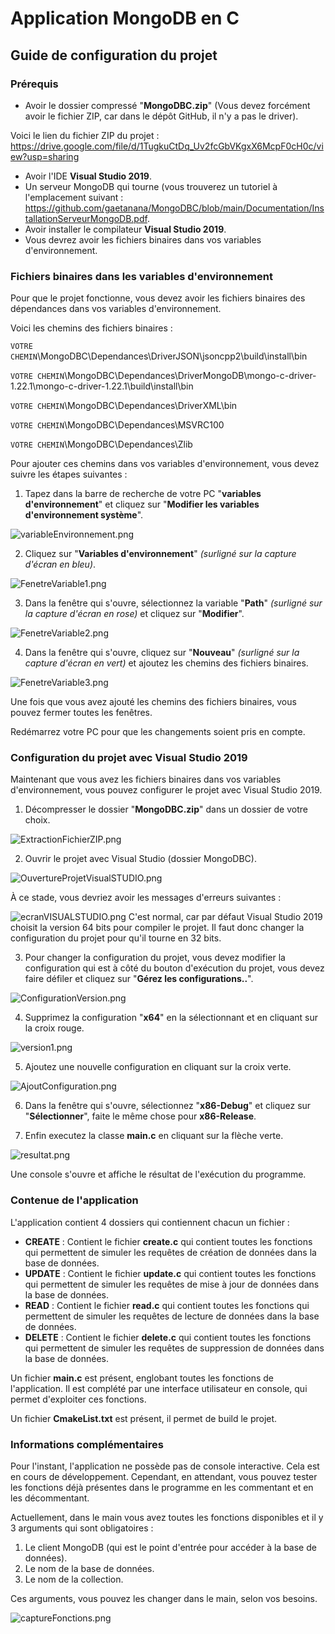 # Application MongoDB en C

## Guide de configuration du projet

### Prérequis

- Avoir le dossier compressé "**MongoDBC.zip**" (Vous devez forcément avoir le fichier ZIP, car dans le dépôt GitHub, il n'y a pas le driver).

Voici le lien du fichier ZIP du projet : https://drive.google.com/file/d/1TugkuCtDq_Uv2fcGbVKgxX6McpF0cH0c/view?usp=sharing

- Avoir l'IDE **Visual Studio 2019**.
- Un serveur MongoDB qui tourne (vous trouverez un tutoriel à l'emplacement suivant : https://github.com/gaetanana/MongoDBC/blob/main/Documentation/InstallationServeurMongoDB.pdf.
- Avoir installer le compilateur **Visual Studio 2019**.
- Vous devrez avoir les fichiers binaires dans vos variables d'environnement.

### Fichiers binaires dans les variables d'environnement

Pour que le projet fonctionne, vous devez avoir les fichiers binaires des dépendances dans vos variables d'environnement.

Voici les chemins des fichiers binaires :

`VOTRE CHEMIN`\MongoDBC\Dependances\DriverJSON\jsoncpp2\build\install\bin

`VOTRE CHEMIN`\MongoDBC\Dependances\DriverMongoDB\mongo-c-driver-1.22.1\mongo-c-driver-1.22.1\build\install\bin

`VOTRE CHEMIN`\MongoDBC\Dependances\DriverXML\bin

`VOTRE CHEMIN`\MongoDBC\Dependances\MSVRC100

`VOTRE CHEMIN`\MongoDBC\Dependances\Zlib

Pour ajouter ces chemins dans vos variables d'environnement, vous devez suivre les étapes suivantes :

1. Tapez dans la barre de recherche de votre PC "**variables d'environnement**" et cliquez sur "**Modifier les variables d'environnement système**".

![variableEnvironnement.png](Documentation%2FimgREADME%2FBINAIRE%2FvariableEnvironnement.png)

2. Cliquez sur "**Variables d'environnement**" _(surligné sur la capture d'écran en bleu)_.

![FenetreVariable1.png](Documentation%2FimgREADME%2FBINAIRE%2FFenetreVariable1.png)

3. Dans la fenêtre qui s'ouvre, sélectionnez la variable "**Path**" _(surligné sur la capture d'écran en rose)_ et cliquez sur "**Modifier**".

![FenetreVariable2.png](Documentation%2FimgREADME%2FBINAIRE%2FFenetreVariable2.png)

4. Dans la fenêtre qui s'ouvre, cliquez sur "**Nouveau**" _(surligné sur la capture d'écran en vert)_ et ajoutez les chemins des fichiers binaires.

![FenetreVariable3.png](Documentation%2FimgREADME%2FBINAIRE%2FFenetreVariable3.png)

Une fois que vous avez ajouté les chemins des fichiers binaires, vous pouvez fermer toutes les fenêtres.

Redémarrez votre PC pour que les changements soient pris en compte.

### Configuration du projet avec Visual Studio 2019

Maintenant que vous avez les fichiers binaires dans vos variables d'environnement, vous pouvez configurer le projet avec Visual Studio 2019.

1. Décompresser le dossier "**MongoDBC.zip**" dans un dossier de votre choix.

![ExtractionFichierZIP.png](Documentation%2FimgREADME%2FVISUALSTUDIO%2FExtractionFichierZIP.png)

2. Ouvrir le projet avec Visual Studio (dossier MongoDBC).

![OuvertureProjetVisualSTUDIO.png](Documentation%2FimgREADME%2FVISUALSTUDIO%2FOuvertureProjetVisualSTUDIO.png)

À ce stade, vous devriez avoir les messages d'erreurs suivantes :

![ecranVISUALSTUDIO.png](Documentation%2FimgREADME%2FVISUALSTUDIO%2FecranVISUALSTUDIO.png)
C'est normal, car par défaut Visual Studio 2019 choisit la version 64 bits pour compiler le projet.
Il faut donc changer la configuration du projet pour qu'il tourne en 32 bits.

3. Pour changer la configuration du projet, vous devez modifier la configuration qui est
à côté du bouton d'exécution du projet, vous devez faire défiler et cliquez sur "**Gérez les configurations..**".

![ConfigurationVersion.png](Documentation%2FimgREADME%2FVISUALSTUDIO%2FConfigurationVersion.png)

4. Supprimez la configuration "**x64**" en la sélectionnant et en cliquant sur la croix rouge.

![version1.png](Documentation%2FimgREADME%2FVISUALSTUDIO%2Fversion1.png)

5. Ajoutez une nouvelle configuration en cliquant sur la croix verte.

![AjoutConfiguration.png](Documentation%2FimgREADME%2FVISUALSTUDIO%2FAjoutConfiguration.png)

6. Dans la fenêtre qui s'ouvre, sélectionnez "**x86-Debug**" et cliquez sur "**Sélectionner**", faite le même chose pour **x86-Release**.

7. Enfin executez la classe **main.c** en cliquant sur la flèche verte.

![resultat.png](Documentation%2FimgREADME%2FVISUALSTUDIO%2Fresultat.png)



Une console s'ouvre et affiche le résultat de l'exécution du programme.

### Contenue de l'application

L'application contient 4 dossiers qui contiennent chacun un fichier :

- **CREATE** : Contient le fichier **create.c** qui contient toutes les fonctions qui permettent de simuler les requêtes de création de données dans la base de données.
- **UPDATE** : Contient le fichier **update.c** qui contient toutes les fonctions qui permettent de simuler les requêtes de mise à jour de données dans la base de données.
- **READ** : Contient le fichier **read.c** qui contient toutes les fonctions qui permettent de simuler les requêtes de lecture de données dans la base de données.
- **DELETE** : Contient le fichier **delete.c** qui contient toutes les fonctions qui permettent de simuler les requêtes de suppression de données dans la base de données.

Un fichier **main.c** est présent, englobant toutes les fonctions de l'application. Il est complété par une interface utilisateur en console, qui permet d'exploiter ces fonctions.

Un fichier **CmakeList.txt** est présent, il permet de build le projet.

### Informations complémentaires

Pour l'instant, l'application ne possède pas de console interactive. 
Cela est en cours de développement. 
Cependant, en attendant, vous pouvez tester les fonctions déjà présentes dans le programme en 
les commentant et en les décommentant.

Actuellement, dans le main vous avez toutes les fonctions disponibles et il y 3 arguments qui sont obligatoires :

1) Le client MongoDB (qui est le point d'entrée pour accéder à la base de données).
2) Le nom de la base de données.
3) Le nom de la collection.

Ces arguments, vous pouvez les changer dans le main, selon vos besoins.


![captureFonctions.png](Documentation%2FimgREADME%2FVISUALSTUDIO%2FcaptureFonctions.png)
